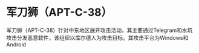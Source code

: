 # 军刀狮（APT-C-38）

军刀狮（APT-C-38）针对中东地区展开攻击活动，其主要通过Telegram和水坑攻击分发恶意软件，该组织以库尔德人为攻击目标。其攻击平台为Windows和Android

